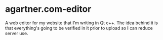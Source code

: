 agartner.com-editor
===================

A web editor for my website that I'm writing in Qt c++. The idea behind it is that everything's going to be verified in it prior to upload so I can reduce server use.
